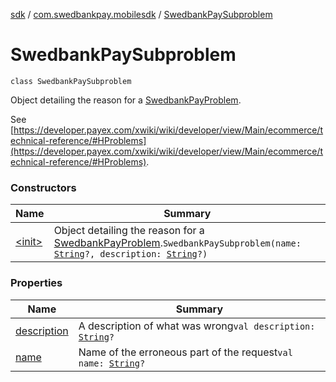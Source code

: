 [sdk](../../index.md) / [com.swedbankpay.mobilesdk](../index.md) / [SwedbankPaySubproblem](./index.md)

# SwedbankPaySubproblem

`class SwedbankPaySubproblem`

Object detailing the reason for a [SwedbankPayProblem](../-swedbank-pay-problem/index.md).

See [https://developer.payex.com/xwiki/wiki/developer/view/Main/ecommerce/technical-reference/#HProblems](https://developer.payex.com/xwiki/wiki/developer/view/Main/ecommerce/technical-reference/#HProblems).

### Constructors

| Name | Summary |
|---|---|
| [&lt;init&gt;](-init-.md) | Object detailing the reason for a [SwedbankPayProblem](../-swedbank-pay-problem/index.md).`SwedbankPaySubproblem(name: `[`String`](https://kotlinlang.org/api/latest/jvm/stdlib/kotlin/-string/index.html)`?, description: `[`String`](https://kotlinlang.org/api/latest/jvm/stdlib/kotlin/-string/index.html)`?)` |

### Properties

| Name | Summary |
|---|---|
| [description](description.md) | A description of what was wrong`val description: `[`String`](https://kotlinlang.org/api/latest/jvm/stdlib/kotlin/-string/index.html)`?` |
| [name](name.md) | Name of the erroneous part of the request`val name: `[`String`](https://kotlinlang.org/api/latest/jvm/stdlib/kotlin/-string/index.html)`?` |
